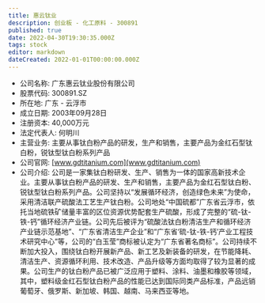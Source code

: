 ```yaml
---
title: 惠云钛业
description: 创业板 - 化工原料 - 300891
published: true
date: 2022-04-30T19:30:35.000Z
tags: stock
editor: markdown
dateCreated: 2022-01-01T00:00:00.000Z
---
```


- 公司名称: 广东惠云钛业股份有限公司
- 股票代码: 300891.SZ
- 所在地: 广东 - 云浮市
- 成立日期: 2003年09月28日
- 注册资本: 40,000万元
- 法定代表人: 何明川
- 主营业务: 主要从事钛白粉产品的研发，生产和销售，主要产品为金红石型钛白粉，锐钛型钛白粉系列产品
- 公司官网: [www.gdtitanium.com](www.gdtitanium.com)
- 公司介绍: 公司是一家集钛白粉研发、生产、销售为一体的国家高新技术企业。主要从事钛白粉产品的研发、生产和销售，主要产品为金红石型钛白粉、锐钛型钛白粉系列产品。公司坚持以“发展循环经济，创造绿色未来”为使命，采用清洁联产硫酸法工艺生产钛白粉。公司地处“中国硫都”广东省云浮市，依托当地硫铁矿储量丰富的区位资源优势配套生产硫酸，形成了完整的“硫-钛-铁-钙”循环经济产业链。公司先后被评为“硫酸法钛白粉清洁生产和循环经济产业链示范基地”、“广东省清洁生产企业”和“广东省‘硫-钛-铁-钙’产业工程技术研究中心”等，公司的“白玉莹”商标被认定为“广东省著名商标”。公司持续不断加大投入，围绕钛白粉开展新产品、新工艺及新装备的研发，在节能降耗、清洁生产、资源循环利用、技术改造、产品升级等方面均取得了较为显著的成果。公司生产的钛白粉产品已被广泛应用于塑料、涂料、油墨和橡胶等领域，其中，塑料级金红石型钛白粉产品的性能已达到国际同类产品标准，产品远销葡萄牙、俄罗斯、新加坡、韩国、越南、马来西亚等地。


